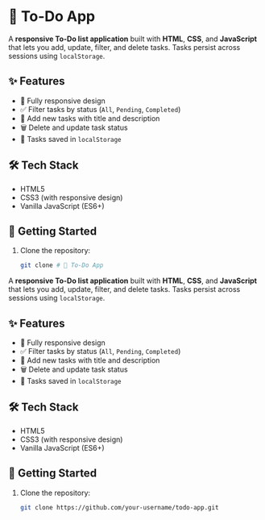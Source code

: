 # 📝 To-Do App

A **responsive To-Do list application** built with **HTML**, **CSS**, and **JavaScript** that lets you add, update, filter, and delete tasks. Tasks persist across sessions using `localStorage`.  

## ✨ Features
- 📱 Fully responsive design
- ✅ Filter tasks by status (`All`, `Pending`, `Completed`)
- 📝 Add new tasks with title and description
- 🗑️ Delete and update task status
- 💾 Tasks saved in `localStorage`

## 🛠️ Tech Stack
- HTML5
- CSS3 (with responsive design)
- Vanilla JavaScript (ES6+)

## 🚀 Getting Started
1. Clone the repository:
   ```bash
   git clone # 📝 To-Do App

A **responsive To-Do list application** built with **HTML**, **CSS**, and **JavaScript** that lets you add, update, filter, and delete tasks. Tasks persist across sessions using `localStorage`.  

## ✨ Features
- 📱 Fully responsive design
- ✅ Filter tasks by status (`All`, `Pending`, `Completed`)
- 📝 Add new tasks with title and description
- 🗑️ Delete and update task status
- 💾 Tasks saved in `localStorage`

## 🛠️ Tech Stack
- HTML5
- CSS3 (with responsive design)
- Vanilla JavaScript (ES6+)

## 🚀 Getting Started
1. Clone the repository:
   ```bash
   git clone https://github.com/your-username/todo-app.git 

